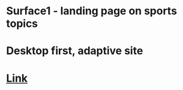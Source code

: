 # Surface1 - landing page on sports topics
# Desktop first, adaptive site
# [Link](http://ssivenkov.github.io/surface1 "Link")